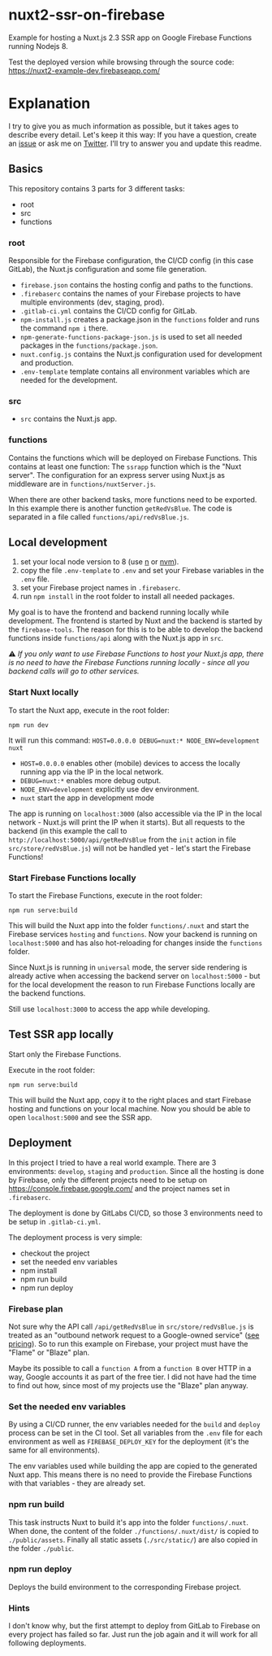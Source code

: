 # nuxt2-ssr-on-firebase
Example for hosting a Nuxt.js 2.3 SSR app on Google Firebase Functions running Nodejs 8.

Test the deployed version while browsing through the source code: https://nuxt2-example-dev.firebaseapp.com/


# Explanation

I try to give you as much information as possible, but it takes ages to describe every detail.
Let's keep it this way: If you have a question, create an 
[issue](https://github.com/webcore-it/nuxt2-ssr-on-firebase/issues) or ask 
me on [Twitter](https://twitter.com/WebCoreIT). I'll try to answer you and update this readme.


## Basics

This repository contains 3 parts for 3 different tasks:

- root
- src
- functions


### root

Responsible for the Firebase configuration, the CI/CD config (in this case GitLab), 
the Nuxt.js configuration and some file generation.

- `firebase.json` contains the hosting config and paths to the functions.
- `.firebaserc` contains the names of your Firebase projects to have multiple environments (dev, staging, prod).
- `.gitlab-ci.yml` contains the CI/CD config for GitLab.
- `npm-install.js` creates a package.json in the `functions` folder and runs the command `npm i` there.
- `npm-generate-functions-package-json.js` is used to set all needed packages in the `functions/package.json`.
- `nuxt.config.js` contains the Nuxt.js configuration used for development and production.
- `.env-template` template contains all environment variables which are needed for the development.


### src

- `src` contains the Nuxt.js app.


### functions

Contains the functions which will be deployed on Firebase Functions. This contains at least one 
function: The `ssrapp` function which is the "Nuxt server". The configuration for an express server 
using Nuxt.js as middleware are in `functions/nuxtServer.js`.

When there are other backend tasks, more functions need to be exported. In this example
there is another function `getRedVsBlue`. The code is separated in a file called `functions/api/redVsBlue.js`. 

 
## Local development

1. set your local node version to 8 (use [n](https://www.npmjs.com/package/n) or [nvm](https://github.com/creationix/nvm)).
1. copy the file `.env-template` to `.env` and set your Firebase variables in the `.env` file.
1. set your Firebase project names in `.firebaserc`.
1. run `npm install` in the root folder to install all needed packages.

My goal is to have the frontend and backend running locally while development. The frontend is 
started by Nuxt and the backend is started by the `firebase-tools`. The reason for this is to be able
to develop the backend functions inside `functions/api` along with the Nuxt.js app in `src`.

⚠️ _If you only want to use Firebase Functions to host your Nuxt.js app, there is no need to have the Firebase Functions 
running locally - since all you backend calls will go to other services._


### Start Nuxt locally

To start the Nuxt app, execute in the root folder:
```$bash
npm run dev
```

It will run this command: `HOST=0.0.0.0 DEBUG=nuxt:* NODE_ENV=development nuxt`
- `HOST=0.0.0.0` enables other (mobile) devices to access the locally running app via the IP in the local network.  
- `DEBUG=nuxt:*` enables more debug output.
- `NODE_ENV=development` explicitly use dev environment.
- `nuxt` start the app in development mode

The app is running on `localhost:3000` (also accessible via the IP in the local network - Nuxt.js will print 
the IP when it starts). But all requests to the backend (in this 
example the call to `http://localhost:5000/api/getRedVsBlue` from the `init` action 
in file `src/store/redVsBlue.js`) will not be handled yet - let's start the Firebase 
Functions!


### Start Firebase Functions locally

To start the Firebase Functions, execute in the root folder:
```$bash
npm run serve:build
```

This will build the Nuxt app into the folder `functions/.nuxt` and start the Firebase services
`hosting` and `functions`. Now your backend is running on `localhost:5000` and has 
also hot-reloading for changes inside the `functions` folder.

Since Nuxt.js is running in `universal` mode, the server side rendering is already active when 
accessing the backend server on `localhost:5000` - but for the local development the reason to
run Firebase Functions locally are the backend functions.

Still use `localhost:3000` to access the app while developing.


## Test SSR app locally

Start only the Firebase Functions.

Execute in the root folder:
```$bash
npm run serve:build
```

This will build the Nuxt app, copy it to the right places and start Firebase hosting and 
functions on your local machine. Now you should be able to open `localhost:5000` and see
the SSR app.


## Deployment

In this project I tried to have a real world example. There are 3 environments: 
`develop`, `staging` and `production`. Since all the hosting is done by Firebase, only 
the different projects need to be setup on https://console.firebase.google.com/ and 
the project names set in `.firebaserc`. 

The deployment is done by GitLabs CI/CD, so those 3 environments need to be setup in `.gitlab-ci.yml`.

The deployment process is very simple:
- checkout the project
- set the needed env variables
- npm install
- npm run build
- npm run deploy


### Firebase plan

Not sure why the API call `/api/getRedVsBlue` in `src/store/redVsBlue.js` is treated as an
"outbound network request to a Google-owned service" ([see pricing](https://cloud.google.com/functions/pricing?authuser=1#networking)).
So to run this example on Firebase, your project must have the "Flame" or "Blaze" plan.

Maybe its possible to call a `function A` from a `function B` over HTTP in a way, Google 
accounts it as part of the free tier. I did not have had the time to find out how, since
most of my projects use the "Blaze" plan anyway.
  

### Set the needed env variables

By using a CI/CD runner, the env variables needed for the `build` and `deploy` process
can be set in the CI tool. Set all variables from the `.env` file for each 
environment as well as `FIREBASE_DEPLOY_KEY` for the deployment (it's the same for all environments).

The env variables used while building the app are copied to the generated Nuxt app. This means there
is no need to provide the Firebase Functions with that variables - they are already set.


### npm run build

This task instructs Nuxt to build it's app into the folder `functions/.nuxt`. When done, the content 
of the folder `./functions/.nuxt/dist/` is copied to `./public/assets`. Finally all static assets 
(`./src/static/`) are also copied in the folder `./public`.   
  
  
### npm run deploy

Deploys the build environment to the corresponding Firebase project.


### Hints
I don't know why, but the first attempt to deploy from GitLab to Firebase on every project 
has failed so far. Just run the job again and it will work for all following deployments. 

